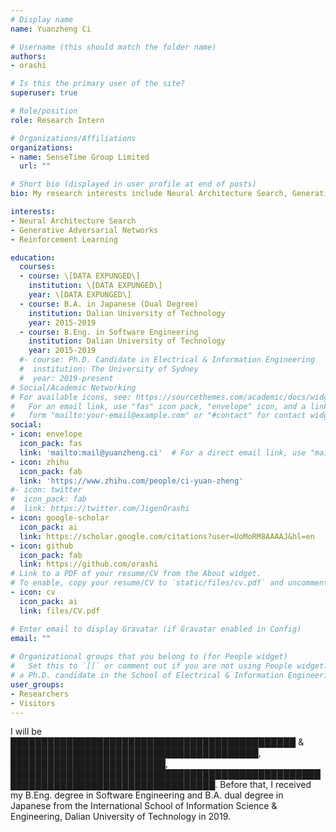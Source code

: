 ```yaml
---
# Display name
name: Yuanzheng Ci

# Username (this should match the folder name)
authors:
- orashi

# Is this the primary user of the site?
superuser: true

# Role/position
role: Research Intern

# Organizations/Affiliations
organizations:
- name: SenseTime Group Limited
  url: ""

# Short bio (displayed in user profile at end of posts)
bio: My research interests include Neural Architecture Search, Generative Adversarial Networks and Reinforcement Learning.

interests:
- Neural Architecture Search
- Generative Adversarial Networks
- Reinforcement Learning

education:
  courses:
  - course: \[DATA EXPUNGED\]
    institution: \[DATA EXPUNGED\]
    year: \[DATA EXPUNGED\]
  - course: B.A. in Japanese (Dual Degree)
    institution: Dalian University of Technology
    year: 2015-2019
  - course: B.Eng. in Software Engineering
    institution: Dalian University of Technology
    year: 2015-2019
  #- course: Ph.D. Candidate in Electrical & Information Engineering
  #  institution: The University of Sydney
  #  year: 2019-present
# Social/Academic Networking
# For available icons, see: https://sourcethemes.com/academic/docs/widgets/#icons
#   For an email link, use "fas" icon pack, "envelope" icon, and a link in the
#   form "mailto:your-email@example.com" or "#contact" for contact widget.
social:
- icon: envelope
  icon_pack: fas
  link: 'mailto:mail@yuanzheng.ci'  # For a direct email link, use "mailto:test@example.org".
- icon: zhihu
  icon_pack: fab
  link: 'https://www.zhihu.com/people/ci-yuan-zheng'
#- icon: twitter
#  icon_pack: fab
#  link: https://twitter.com/JigenOrashi
- icon: google-scholar
  icon_pack: ai
  link: https://scholar.google.com/citations?user=UoMoRM8AAAAJ&hl=en
- icon: github
  icon_pack: fab
  link: https://github.com/orashi
# Link to a PDF of your resume/CV from the About widget.
# To enable, copy your resume/CV to `static/files/cv.pdf` and uncomment the lines below.  
- icon: cv
  icon_pack: ai
  link: files/CV.pdf

# Enter email to display Gravatar (if Gravatar enabled in Config)
email: ""
  
# Organizational groups that you belong to (for People widget)
#   Set this to `[]` or comment out if you are not using People widget.  
# a Ph.D. candidate in the School of Electrical & Information Engineering in October 2019, The University of Sydney, where I would work at the [SIGMA Lab](https://sigmalab-usyd.github.io/) under the supervision of [Prof. Wanli Ouyang](https://sydney.edu.au/engineering/people/wanli.ouyang.php) and [Prof. Luping Zhou](https://sydney.edu.au/engineering/people/luping.zhou.php)
user_groups:
- Researchers
- Visitors
---
```



I will be ██████████████████████████████████████████████ & ████████████████████████████████████████, █████████████████████████, ███████████████████████████████████████████████████████████████████████████████████. Before that, I received my B.Eng. degree in Software Engineering and B.A. dual degree in Japanese from the International School of Information Science & Engineering, Dalian University of Technology in 2019.
